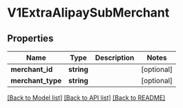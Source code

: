 # V1ExtraAlipaySubMerchant

## Properties
Name | Type | Description | Notes
------------ | ------------- | ------------- | -------------
**merchant_id** | **string** |  | [optional] 
**merchant_type** | **string** |  | [optional] 

[[Back to Model list]](../README.md#documentation-for-models) [[Back to API list]](../README.md#documentation-for-api-endpoints) [[Back to README]](../README.md)


